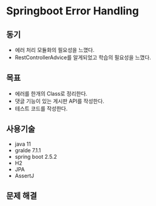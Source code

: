 # Springboot Error Handling

## 동기
- 에러 처리 모듈화의 필요성을 느꼈다.
- RestControllerAdvice를 알게되었고 학습의 필요성을 느꼈다.

## 목표
- 에러를 한개의 Class로 정리한다.
- 댓글 기능이 있는 게시판 API를 작성한다.
- 테스트 코드를 작성한다.

## 사용기술
- java 11
- gralde 7.1.1
- spring boot 2.5.2
- H2
- JPA
- AssertJ

## 문제 해결


